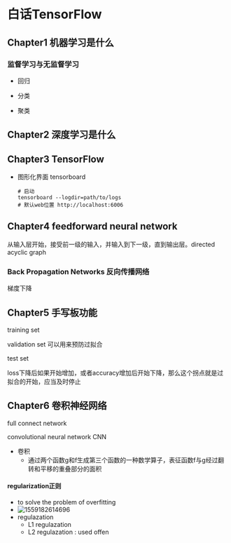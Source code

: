 # 白话TensorFlow

## Chapter1 机器学习是什么

### 监督学习与无监督学习

* 回归
* 分类

* 聚类

## Chapter2 深度学习是什么

## Chapter3 TensorFlow

* 图形化界面 tensorboard

  ```
  # 启动
  tensorboard --logdir=path/to/logs  
  # 默认web位置 http://localhost:6006
  ```

  

## Chapter4 feedforward neural network

从输入层开始，接受前一级的输入，并输入到下一级，直到输出层。directed acyclic graph

### Back Propagation Networks 反向传播网络

梯度下降

## Chapter5 手写板功能

training set

validation set  可以用来预防过拟合

test set



loss下降后如果开始增加，或者accuracy增加后开始下降，那么这个拐点就是过拟合的开始，应当及时停止



## Chapter6 卷积神经网络

full connect network

convolutional neural network CNN

* 卷积
  * 通过两个函数g和f生成第三个函数的一种数学算子，表征函数f与g经过翻转和平移的重叠部分的面积



#### regularization正则

* to solve the problem of overfitting
* ![1559182614696](C:\Users\Administrator\AppData\Roaming\Typora\typora-user-images\1559182614696.png)
* regulazation
  * L1 regulazation
  * L2 regulazation : used offen





































